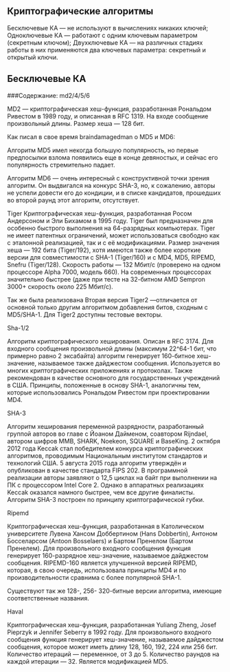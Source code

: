 ## Криптографические алгоритмы

Бесключевые КА — не используют в вычислениях никаких ключей;
Одноключевые КА — работают с одним ключевым параметром (секретным ключом);
Двухключевые КА — на различных стадиях работы в них применяются два ключевых параметра: секретный и открытый ключи.

## Бесключевые КА
###Содержание:
md2/4/5/6

MD2 — криптографическая хеш-функция, разработанная Рональдом Ривестом в 1989 году, и описанная в RFC 1319. На входе сообщение произвольный длины. Размер хеша — 128 бит.

Как писал в свое время braindamagedman о MD5 и MD6:

Алгоритм MD5 имел некогда большую популярность, но первые предпосылки взлома появились еще в конце девяностых, и сейчас его популярность стремительно падает.

Алгоритм MD6 — очень интересный с конструктивной точки зрения алгоритм. Он выдвигался на конкурс SHA-3, но, к сожалению, авторы не успели довести его до кондиции, и в списке кандидатов, прошедших во второй раунд этот алгоритм, отсутствует.

Tiger
Криптографическая хеш-функция, разработанная Росом Андерсоном и Эли Бихамом в 1995 году. Tiger был предназначен для особенно быстрого выполнения на 64-разрядных компьютерах. Tiger не имеет патентных ограничений, может использоваться свободно как с эталонной реализацией, так и с её модификациями. Размер значения хеша — 192 бита (Tiger/192), хотя имеются также более короткие версии для совместимости с SHA-1 (Tiger/160) и с MD4, MD5, RIPEMD, Snefru (Tiger/128). Скорость работы — 132 Мбит/с (проверено на одном процессоре Alpha 7000, модель 660). На современных процессорах значительно быстрее (даже при тесте на 32-битном AMD Sempron 3000+ скорость около 225 Мбит/с).

Так же была реализована Вторая версия Tiger2 —отличается от основной только другим алгоритмом добавления битов, сходным с MD5/SHA-1. Для Tiger2 доступны тестовые векторы.

Sha-1/2

Алгоритм криптографического хеширования. Описан в RFC 3174. Для входного сообщения произвольной длины (максимум 22^64-1 бит, что примерно равно 2 эксабайта) алгоритм генерирует 160-битное хеш-значение, называемое также дайджестом сообщения. Используется во многих криптографических приложениях и протоколах. Также рекомендован в качестве основного для государственных учреждений в США. Принципы, положенные в основу SHA-1, аналогичны тем, которые использовались Рональдом Ривестом при проектировании MD4.

SHA-3

Алгоритм хеширования переменной разрядности, разработанный группой авторов во главе с Йоаном Дайменом, соавтором Rijndael, автором шифров MMB, SHARK, Noekeon, SQUARE и BaseKing. 2 октября 2012 года Keccak стал победителем конкурса криптографических алгоритмов, проводимым Национальным институтом стандартов и технологий США. 5 августа 2015 года алгоритм утверждён и опубликован в качестве стандарта FIPS 202. В программной реализации авторы заявляют о 12,5 циклах на байт при выполнении на ПК с процессором Intel Core 2. Однако в аппаратных реализациях Keccak оказался намного быстрее, чем все другие финалисты. Алгоритм SHA-3 построен по принципу криптографической губки.

Ripemd

Криптографическая хеш-функция, разработанная в Католическом университете Лувена Хансом Доббертином (Hans Dobbertin), Антоном Босселарсом (Antoon Bosselaers) и Бартом Пренелом (Бартом Пренелем). Для произвольного входного сообщения функция генерирует 160-разрядное хеш-значение, называемое дайджестом сообщения. RIPEMD-160 является улучшенной версией RIPEMD, которая, в свою очередь, использовала принципы MD4 и по производительности сравнима с более популярной SHA-1.

Существуют так же 128-, 256- 320-битные версии алгоритма, имеющие соответственные названия.

Haval

Криптографическая хеш-функция, разработанная Yuliang Zheng, Josef Pieprzyk и Jennifer Seberry в 1992 году. Для произвольного входного сообщения функция генерирует хеш-значение, называемое дайджестом сообщения, которое может иметь длину 128, 160, 192, 224 или 256 бит. Количество итераций — переменное, от 3 до 5. Количество раундов на каждой итерации — 32. Является модификацией MD5.